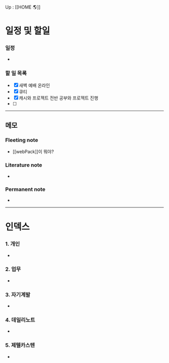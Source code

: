 Up : [[HOME 🌎]]

# 일정 및 할일
### 일정
- 

### 할 일 목록
 
- [x] 새벽 예배 온라인
- [x] 큐티 
- [x] 캐시와 프로젝트 전반 공부와 프로젝트 진행 
- [ ] 

---

## 메모

### Fleeting note
- [[webPack]]이 뭐야? 

### Literature note
- 

### Permanent note
- 

---

# 인덱스
### 1. 개인 
- 
### 2. 업무
- 
### 3. 자기계발
- 
### 4. 데일리노트
- 
### 5. 제텔카스텐
- 